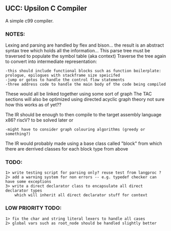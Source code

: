 ## UCC: Upsilon C Compiler
A simple c99 compiler.

### NOTES:
Lexing and parsing are handled by flex and bison... the result is an abstract syntax tree which holds all the information...
This parse tree must be traversed to populate the symbol table (aka context)
Traverse the tree again to convert into intermediate representation:

    -this should include functional blocks such as function boilerplate: prologue, epilogues with stackframe size speicifed
    -jump or gotos to handle the control flow statements
    -three address code to handle the main body of the code being compiled

These would all be linked together using some sort of graph
The TAC sections will also be optimized using directed acyclic graph theory not sure how this works as of yet??

The IR should be enough to then compile to the target assembly language x86? riscV? to be solved later or 

    -might have to consider graph colouring algorithms (greedy or something?)

The IR would probably made using a base class called "block" from which there are derrived classes for each block type from above


### TODO:
    
    1> write testing script for parsing only? reuse test from langproc ?
    2> add a warning system for non errors -- e.g. typedef checker can have some exceptions
    3> write a direct declarator class to encapsulate all direct declarator types 
        which will inherit all direct declarator stuff for context

### LOW PRIORITY TODO:
    1> fix the char and string literal lexers to handle all cases
    2> global vars such as root_node should be handled slightly better





